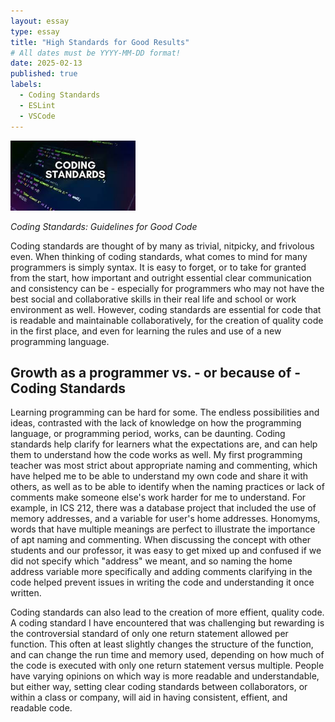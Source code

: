 ```yaml
---
layout: essay
type: essay
title: "High Standards for Good Results"
# All dates must be YYYY-MM-DD format!
date: 2025-02-13
published: true
labels:
  - Coding Standards
  - ESLint
  - VSCode
---
```


<img width="200px" class="rounded float-start pe-4" src="../img/coding.jpg">

*Coding Standards: Guidelines for Good Code*

Coding standards are thought of by many as trivial, nitpicky, and frivolous even. When thinking of coding standards, what comes to mind for many programmers is simply syntax. It is easy to forget, or to take for granted from the start, how important and outright essential clear communication and consistency can be - especially for programmers who may not have the best social and collaborative skills in their real life and school or work environment as well. However, coding standards are essential for code that is readable and maintainable collaboratively, for the creation of quality code in the first place, and even for learning the rules and use of a new programming language. 

## Growth as a programmer vs. - or because of - Coding Standards

Learning programming can be hard for some. The endless possibilities and ideas, contrasted with the lack of knowledge on how the programming language, or programming period, works, can be daunting. Coding standards help clarify for learners what the expectations are, and can help them to understand how the code works as well. My first programming teacher was most strict about appropriate naming and commenting, which have helped me to be able to understand my own code and share it with others, as well as to be able to identify when the naming practices or lack of comments make someone else's work harder for me to understand. For example, in ICS 212, there was a database project that included the use of memory addresses, and a variable for user's home addresses. Honomyms, words that have multiple meanings are perfect to illustrate the importance of apt naming and commenting. When discussing the concept with other students and our professor, it was easy to get mixed up and confused if we did not specify which "address" we meant, and so naming the home address variable more specifically and adding comments clarifying in the code helped prevent issues in writing the code and understanding it once written. 

Coding standards can also lead to the creation of more effient, quality code. A coding standard I have encountered that was challenging but rewarding is the controversial standard of only one return statement allowed per function. This often at least slightly changes the structure of the function, and can change the run time and memory used, depending on how much of the code is executed with only one return statement versus multiple. People have varying opinions on which way is more readable and understandable, but either way, setting clear coding standards between collaborators, or within a class or company, will aid in having consistent, effient, and readable code.
